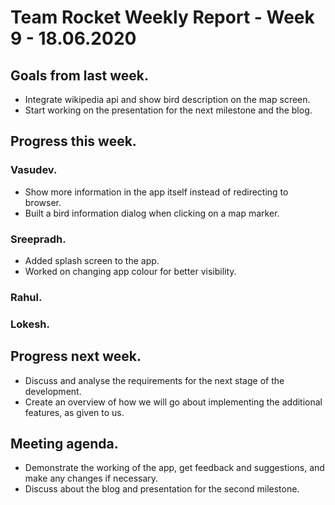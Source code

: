 # Team Rocket Weekly Report - Week 9 - 18.06.2020

## Goals from last week.

*  Integrate wikipedia api and show bird description on the map screen.
*  Start working on the presentation for the next milestone and the blog.

## Progress this week.

### Vasudev.

*  Show more information in the app itself instead of redirecting to browser.
*  Built a bird information dialog when clicking on a map marker.

### Sreepradh.

*  Added splash screen to the app.
*  Worked on changing app colour for better visibility.

### Rahul.

### Lokesh.

## Progress next week.

*  Discuss and analyse the requirements for the next stage of the development.
*  Create an overview of how we will go about implementing the additional features, as given to us.

## Meeting agenda.


*  Demonstrate the working of the app, get feedback and suggestions, and make any changes if necessary.
*  Discuss about the blog and presentation for the second milestone.